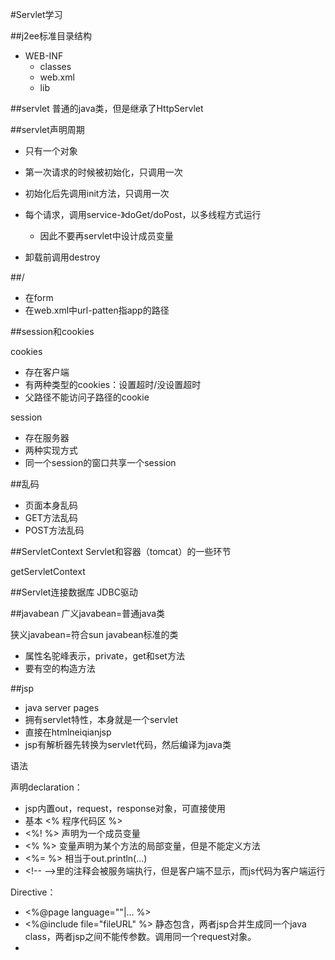 #Servlet学习

##j2ee标准目录结构

* WEB-INF
  * classes
  * web.xml
  * lib
  
##servlet
普通的java类，但是继承了HttpServlet


##servlet声明周期

* 只有一个对象
* 第一次请求的时候被初始化，只调用一次
* 初始化后先调用init方法，只调用一次
* 每个请求，调用service-》doGet/doPost，以多线程方式运行
	
	* 因此不要再servlet中设计成员变量
	
* 卸载前调用destroy   

##/
* 在form
* 在web.xml中url-patten指app的路径


##session和cookies

cookies

* 存在客户端
* 有两种类型的cookies：设置超时/没设置超时
* 父路径不能访问子路径的cookie

session

* 存在服务器
* 两种实现方式
* 同一个session的窗口共享一个session

##乱码

* 页面本身乱码
* GET方法乱码
* POST方法乱码

##ServletContext
Servlet和容器（tomcat）的一些环节

getServletContext


##Servlet连接数据库
JDBC驱动

##javabean
广义javabean=普通java类

狭义javabean=符合sun javabean标准的类

* 属性名驼峰表示，private，get和set方法
* 要有空的构造方法

##jsp

* java server pages
* 拥有servlet特性，本身就是一个servlet
* 直接在htmlneiqianjsp
* jsp有解析器先转换为servlet代码，然后编译为java类

语法

声明declaration：

* jsp内置out，request，response对象，可直接使用
* 基本 <% 程序代码区 %>
* <%! %> 声明为一个成员变量
* <% %> 变量声明为某个方法的局部变量，但是不能定义方法
* <%= %> 相当于out.println(...)
* \<!-- -->里的注释会被服务端执行，但是客户端不显示，而js代码为客户端运行

Directive：

* <%@page language=""|... %> 
* <%@include file="fileURL" %> 静态包含，两者jsp合并生成同一个java class，两者jsp之间不能传参数。调用同一个request对象。
* 












